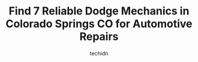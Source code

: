 ---
layout: ampstory
image: https://images.unsplash.com/photo-1522266925358-423ceac13bc9?ixlib=rb-4.0.3&ixid=MnwxMjA3fDB8MHxwaG90by1wYWdlfHx8fGVufDB8fHx8&auto=format&fit=crop&w=640&h=853&q=80
author: techidn
featured: false
description: Looking for reliable and skilled Dodge Mechanic in Colorado Springs CO, USA? Your search ends here with the 7 best Dodge Mechanic in town. With their expertise and commitment to delivering e
title: Find 7 Reliable Dodge Mechanics in Colorado Springs CO for Automotive Repairs
cover:
   title: Find 7 Reliable Dodge Mechanics in Colorado Springs CO for Automotive Repairs
   subtitle: Rickpate
   background: https://images.unsplash.com/photo-1522266925358-423ceac13bc9?ixlib=rb-4.0.3&ixid=MnwxMjA3fDB8MHxwaG90by1wYWdlfHx8fGVufDB8fHx8&auto=format&fit=crop&w=640&h=853&q=80

pages: 
 - layout: thirds
   top: <h1>#1 Joes Car & Truck Repair</h1>
   bottom: "<p>I was having problems with my vehicle and chose Joes Car & Truck Repair because of their excellent reviews. I knew up front their diagnostic fee was $185, so while I fel</p>"
   background: https://www.knot35.com/toplist/wp-content/uploads/2023/06/best-dodge-mechanic-1-in-colorado-springs-co-1685833248.jpeg
   backgroundblur: true
 - layout: thirds
   top: <h1>#2 Baxters Automotive</h1>
   bottom: "<p>4911 Northpark Dr, Colorado Springs, CO 80918, United States</p>"
   background: https://www.knot35.com/toplist/wp-content/uploads/2023/06/best-dodge-mechanic-2-in-colorado-springs-co-1685833249.jpeg
   cta:
      link: https://www.knot35.com/toplist/find-7-reliable-dodge-mechanics-in-colorado-springs-co-for-automotive-repairs/
      text: Find 7 Reliable Dodge Mechanics in Colorado Springs CO for Automotive Repairs
 - layout: thirds
   top: <h1>#3 TJ Auto Repair & Performance</h1>
   bottom: "<p>303 Mt View Ln, Colorado Springs, CO 80907, United States</p>"
   background: https://www.knot35.com/toplist/wp-content/uploads/2023/06/best-dodge-mechanic-3-in-colorado-springs-co-1685833249.jpeg
   cta:
      link: https://www.knot35.com/toplist/find-7-reliable-dodge-mechanics-in-colorado-springs-co-for-automotive-repairs/
      text: Find 7 Reliable Dodge Mechanics in Colorado Springs CO for Automotive Repairs
 - layout: thirds
   top: <h1>#4 Founding Fathers Auto Service</h1>
   bottom: "<p>1302 E Fillmore St, Colorado Springs, CO 80907, United States</p>"
   background: https://images.unsplash.com/photo-1488554378835-f7acf46e6c98?ixlib=rb-4.0.3&ixid=MnwxMjA3fDB8MHxwaG90by1wYWdlfHx8fGVufDB8fHx8&auto=format&fit=crop&w=640&h=853&q=80
   cta:
      link: https://www.knot35.com/toplist/find-7-reliable-dodge-mechanics-in-colorado-springs-co-for-automotive-repairs/
      text: Find 7 Reliable Dodge Mechanics in Colorado Springs CO for Automotive Repairs
 - layout: thirds
   top: <h1>#5 Cooper Automotive</h1>
   bottom: "<p>2838 N Prospect St A, Colorado Springs, CO 80907, United States</p>"
   background: https://images.unsplash.com/photo-1620421680010-0766ff230392?ixlib=rb-4.0.3&ixid=MnwxMjA3fDB8MHxwaG90by1wYWdlfHx8fGVufDB8fHx8&auto=format&fit=crop&w=640&h=853&q=80
   cta:
      link: https://www.knot35.com/toplist/find-7-reliable-dodge-mechanics-in-colorado-springs-co-for-automotive-repairs/
      text: Find 7 Reliable Dodge Mechanics in Colorado Springs CO for Automotive Repairs
 - layout: thirds
   top: <h1>#6 Westco Automotive</h1>
   bottom: "<p>1130 Valley St B, Colorado Springs, CO 80915, United States</p>"
   background: https://images.unsplash.com/photo-1510906594845-bc082582c8cc?ixlib=rb-4.0.3&ixid=MnwxMjA3fDB8MHxwaG90by1wYWdlfHx8fGVufDB8fHx8&auto=format&fit=crop&w=640&h=853&q=80
   cta:
      link: https://www.knot35.com/toplist/find-7-reliable-dodge-mechanics-in-colorado-springs-co-for-automotive-repairs/
      text: Find 7 Reliable Dodge Mechanics in Colorado Springs CO for Automotive Repairs
 - layout: thirds
   top: <h1>#7 Ronnies Automotive Services - Colorado Springs CO</h1>
   bottom: "<p>505 N Union Blvd, Colorado Springs, CO 80909, United States</p>"
   background: https://images.unsplash.com/photo-1489694553447-4c9339da310d?ixlib=rb-4.0.3&ixid=MnwxMjA3fDB8MHxwaG90by1wYWdlfHx8fGVufDB8fHx8&auto=format&fit=crop&w=640&h=853&q=80
   cta:
      link: https://www.knot35.com/toplist/find-7-reliable-dodge-mechanics-in-colorado-springs-co-for-automotive-repairs/
      text: Find 7 Reliable Dodge Mechanics in Colorado Springs CO for Automotive Repairs
 - layout: thirds
   middle: Continue reading...
   background: https://images.unsplash.com/photo-1515405295579-ba7b45403062?ixlib=rb-4.0.3&ixid=MnwxMjA3fDB8MHxwaG90by1wYWdlfHx8fGVufDB8fHx8&auto=format&fit=crop&w=640&h=853&q=80
   cta:
      link: https://www.knot35.com/toplist/find-7-reliable-dodge-mechanics-in-colorado-springs-co-for-automotive-repairs/
      text: Find 7 Reliable Dodge Mechanics in Colorado Springs CO for Automotive Repairs
      
---